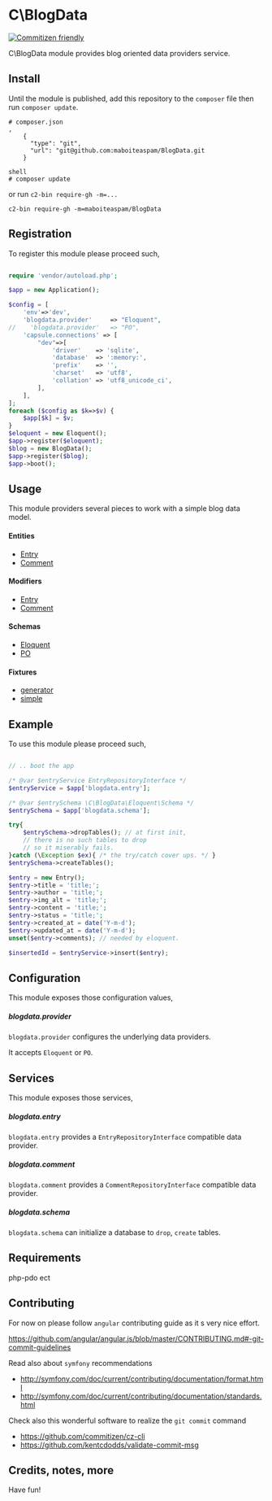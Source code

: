 # C\BlogData

[![Commitizen friendly](https://img.shields.io/badge/commitizen-friendly-brightgreen.svg)](http://commitizen.github.io/cz-cli/)

C\BlogData module provides blog oriented
data providers service.

## Install

Until the module is published,
add this repository to the `composer` file
then run `composer update`.
```
# composer.json
,
    {
      "type": "git",
      "url": "git@github.com:maboiteaspam/BlogData.git
    }

shell
# composer update
```

or run `c2-bin require-gh -m=...`

```
c2-bin require-gh -m=maboiteaspam/BlogData
```


## Registration

To register this module please proceed such,

```php

require 'vendor/autoload.php';

$app = new Application();

$config = [
    'env'=>'dev',
    'blogdata.provider'     => "Eloquent",
//    'blogdata.provider'   => "PO",
    'capsule.connections' => [
        "dev"=>[
            'driver'    => 'sqlite',
            'database'  => ':memory:',
            'prefix'    => '',
            'charset'   => 'utf8',
            'collation' => 'utf8_unicode_ci',
        ],
    ],
];
foreach ($config as $k=>$v) {
    $app[$k] = $v;
}
$eloquent = new Eloquent();
$app->register($eloquent);
$blog = new BlogData();
$app->register($blog);
$app->boot();

```

## Usage

This module providers several pieces to
work with a simple blog data model.

#### Entities

- [Entry](https://github.com/maboiteaspam/BlogData/blob/master/src/C/Entity/Entry.php)
- [Comment](https://github.com/maboiteaspam/BlogData/blob/master/src/C/Entity/Comment.php)

#### Modifiers

- [Entry](https://github.com/maboiteaspam/BlogData/blob/master/src/C/Modifier/Entry.php)
- [Comment](https://github.com/maboiteaspam/BlogData/blob/master/src/C/Modifier/Comment.php)

#### Schemas

- [Eloquent](https://github.com/maboiteaspam/BlogData/blob/master/src/C/Eloquent/Schema.php)
- [PO](https://github.com/maboiteaspam/BlogData/blob/master/src/C/PO/Schema.php)

#### Fixtures

- [generator](https://github.com/maboiteaspam/BlogData/blob/master/src/C/fixtures/blog-entries.php)
- [simple](https://github.com/maboiteaspam/BlogData/blob/master/src/C/fixtures/blog-entries-old.php)


## Example

To use this module please proceed such,

```php

// .. boot the app

/* @var $entryService EntryRepositoryInterface */
$entryService = $app['blogdata.entry'];

/* @var $entrySchema \C\BlogData\Eloquent\Schema */
$entrySchema = $app['blogdata.schema'];

try{
    $entrySchema->dropTables(); // at first init,
    // there is no such tables to drop
    // so it miserably fails.
}catch (\Exception $ex){ /* the try/catch cover ups. */ }
$entrySchema->createTables();

$entry = new Entry();
$entry->title = 'title;';
$entry->author = 'title;';
$entry->img_alt = 'title;';
$entry->content = 'title;';
$entry->status = 'title;';
$entry->created_at = date('Y-m-d');
$entry->updated_at = date('Y-m-d');
unset($entry->comments); // needed by eloquent.

$insertedId = $entryService->insert($entry);

```

## Configuration

This module exposes those configuration values,

##### blogdata.provider

`blogdata.provider` configures the underlying data providers.

It accepts `Eloquent` or `PO`.

## Services

This module exposes those services,

##### blogdata.entry

`blogdata.entry` provides a `EntryRepositoryInterface` compatible data provider.

##### blogdata.comment

`blogdata.comment` provides a `CommentRepositoryInterface` compatible data provider.

##### blogdata.schema

`blogdata.schema` can initialize a database to `drop`, `create` tables.

## Requirements

php-pdo ect

## Contributing

For now on please follow `angular` contributing guide as it s very nice effort.

https://github.com/angular/angular.js/blob/master/CONTRIBUTING.md#-git-commit-guidelines

Read also about `symfony` recommendations
- http://symfony.com/doc/current/contributing/documentation/format.html
- http://symfony.com/doc/current/contributing/documentation/standards.html

Check also this wonderful software to realize the `git commit` command

- https://github.com/commitizen/cz-cli
- https://github.com/kentcdodds/validate-commit-msg

## Credits, notes, more

Have fun!
